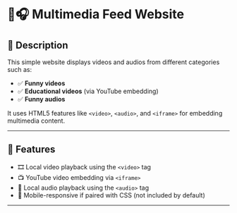 # 🎥🎧 Multimedia Feed Website

## 📝 Description

This simple website displays videos and audios from different categories such as:

- ✅ **Funny videos**
- ✅ **Educational videos** (via YouTube embedding)
- ✅ **Funny audios**

It uses HTML5 features like `<video>`, `<audio>`, and `<iframe>` for embedding multimedia content.

---

## 🚀 Features

- 🎞️ Local video playback using the `<video>` tag
- 📺 YouTube video embedding via `<iframe>`
- 🎵 Local audio playback using the `<audio>` tag
- 📱 Mobile-responsive if paired with CSS (not included by default)

---


